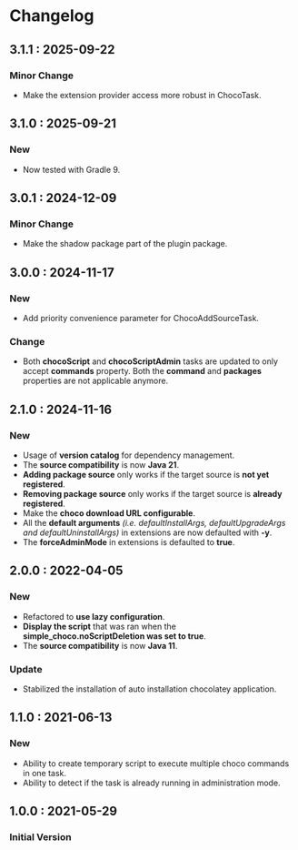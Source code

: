 # Changelog

## 3.1.1 : 2025-09-22

### Minor Change
* Make the extension provider access more robust in ChocoTask.

## 3.1.0 : 2025-09-21

### New
* Now tested with Gradle 9.

## 3.0.1 : 2024-12-09

### Minor Change

* Make the shadow package part of the plugin package.

## 3.0.0 : 2024-11-17

### New

* Add priority convenience parameter for ChocoAddSourceTask.

### Change

* Both **chocoScript** and **chocoScriptAdmin** tasks are updated to only accept **commands** property. Both the **command** and **packages** properties are not applicable anymore.

## 2.1.0 : 2024-11-16

### New

* Usage of **version catalog** for dependency management.
* The **source compatibility** is now **Java 21**.
* **Adding package source** only works if the target source is **not yet registered**.
* **Removing package source** only works if the target source is **already registered**.
* Make the **choco download URL configurable**.
* All the **default arguments** *(i.e. defaultInstallArgs, defaultUpgradeArgs and defaultUninstallArgs)* in extensions are now defaulted with **-y**.
* The **forceAdminMode** in extensions is defaulted to **true**.

## 2.0.0 : 2022-04-05

### New

* Refactored to **use lazy configuration**.
* **Display the script** that was ran when the **simple_choco.noScriptDeletion was set to true**.
* The **source compatibility** is now **Java 11**.

### Update

* Stabilized the installation of auto installation chocolatey application.

## 1.1.0 : 2021-06-13

### New

* Ability to create temporary script to execute multiple choco commands in one task.
* Ability to detect if the task is already running in administration mode.

## 1.0.0 : 2021-05-29

### Initial Version

